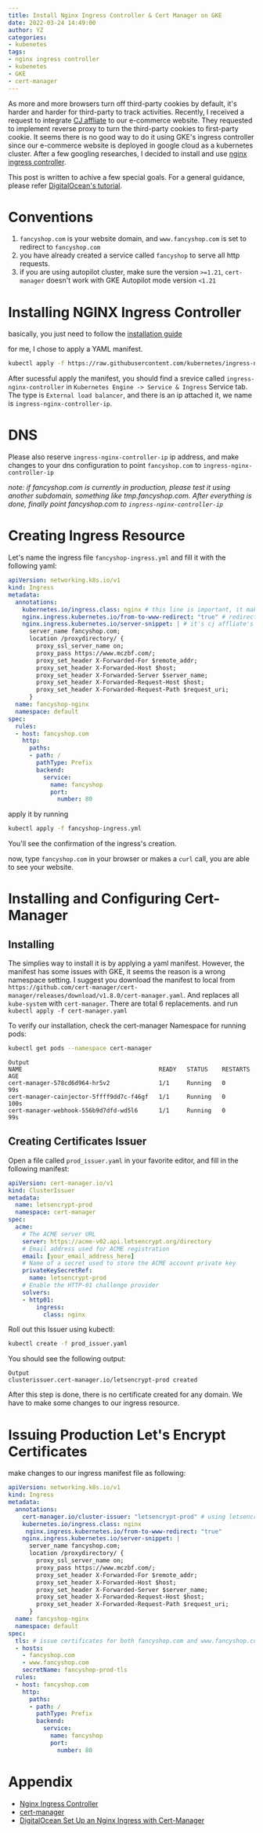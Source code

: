 ```yaml
---
title: Install Nginx Ingress Controller & Cert Manager on GKE
date: 2022-03-24 14:49:00
author: YZ
categories:
- kubenetes
tags:
- nginx ingress controller
- kubenetes
- GKE
- cert-manager
---
```


As more and more browsers turn off third-party cookies by default, it's harder and harder for third-party to track activities. Recently, I received a request to integrate [CJ affliate](https://www.cj.com/) to our e-commerce website. They requested to implement reverse proxy to turn the third-party cookies to first-party cookie. It seems there is no good way to do it using GKE's ingress controller since our e-commerce website is deployed in google cloud as a kubernetes cluster. After a few googling researches, I decided to install and use [nginx ingress controller](https://kubernetes.github.io/ingress-nginx/).

This post is written to achive a few special goals. For a general guidance, please refer [DigitalOcean's tutorial](https://www.digitalocean.com/community/tutorials/how-to-set-up-an-nginx-ingress-with-cert-manager-on-digitalocean-kubernetes#step-4-installing-and-configuring-cert-manager). 

# Conventions
1. `fancyshop.com` is your website domain, and `www.fancyshop.com` is set to redirect to `fancyshop.com`
2. you have already created a service called `fancyshop` to serve all http requests.
3. if you are using autopilot cluster, make sure the version `>=1.21`, `cert-manager` doesn't work with GKE Autopilot mode version `<1.21`

# Installing NGINX Ingress Controller
basically, you just need to follow the [installation guide](https://kubernetes.github.io/ingress-nginx/deploy/#quick-start)

for me, I chose to apply a YAML manifest.

```bash
kubectl apply -f https://raw.githubusercontent.com/kubernetes/ingress-nginx/controller-v1.1.2/deploy/static/provider/cloud/deploy.yaml
```

After sucessful apply the manifest, you should find a srevice called `ingress-nginx-controller` in `Kubernetes Engine -> Service & Ingress` Service tab. The type is `External load balancer`, and there is an ip attached it, we name is `ingress-nginx-controller-ip`. 

# DNS
Please also reserve `ingress-nginx-controller-ip` ip address, and make changes to your dns configuration to point `fancyshop.com` to `ingress-nginx-controller-ip`

*note: if fancyshop.com is currently in production, please test it using another subdomain, something like tmp.fancyshop.com. After everything is done, finally point fancyshop.com to `ingress-nginx-controller-ip`*

# Creating Ingress Resource
Let's name the ingress file `fancyshop-ingress.yml` and fill it with the following yaml:
```yaml
apiVersion: networking.k8s.io/v1
kind: Ingress
metadata:
  annotations:
    kubernetes.io/ingress.class: nginx # this line is important, it makes sure the nginx ingress controller installed can find and apply this ingress resource.
    nginx.ingress.kubernetes.io/from-to-www-redirect: "true" # redirect www to non-www or redirect non-www to www.
    nginx.ingress.kubernetes.io/server-snippet: | # it's cj affliate's configuration for nginx. You don't have to add it.
      server_name fancyshop.com;
      location /proxydirectory/ {  
        proxy_ssl_server_name on;
        proxy_pass https://www.mczbf.com/;
        proxy_set_header X-Forwarded-For $remote_addr;
        proxy_set_header X-Forwarded-Host $host;
        proxy_set_header X-Forwarded-Server $server_name;
        proxy_set_header X-Forwarded-Request-Host $host;
        proxy_set_header X-Forwarded-Request-Path $request_uri;
      }
  name: fancyshop-nginx
  namespace: default
spec:
  rules:
  - host: fancyshop.com
    http:
      paths:
      - path: /
        pathType: Prefix
        backend:
          service:
            name: fancyshop
            port:
              number: 80
```

apply it by running 
```bash
kubectl apply -f fancyshop-ingress.yml
```

You'll see the confirmation of the ingress's creation.

now, type `fancyshop.com` in your browser or makes a `curl` call, you are able to see your website.

# Installing and Configuring Cert-Manager
## Installing
The simplies way to install it is by applying a yaml manifest. However, the manifest has some issues with GKE, it seems the reason is a wrong namespace setting. 
I suggest you download the manifest to local from `https://github.com/cert-manager/cert-manager/releases/download/v1.8.0/cert-manager.yaml`. And replaces all `kube-system` with `cert-manager`. There are total 6 replacements. and run `kubectl apply -f cert-manager.yaml`

To verify our installation, check the cert-manager Namespace for running pods:
```bash
kubectl get pods --namespace cert-manager
```
```
Output
NAME                                       READY   STATUS    RESTARTS   AGE
cert-manager-578cd6d964-hr5v2              1/1     Running   0          99s
cert-manager-cainjector-5ffff9dd7c-f46gf   1/1     Running   0          100s
cert-manager-webhook-556b9d7dfd-wd5l6      1/1     Running   0          99s
```

## Creating Certificates Issuer
Open a file called `prod_issuer.yaml` in your favorite editor, and fill in the following manifest:
```yaml
apiVersion: cert-manager.io/v1
kind: ClusterIssuer
metadata:
  name: letsencrypt-prod
  namespace: cert-manager
spec:
  acme:
    # The ACME server URL
    server: https://acme-v02.api.letsencrypt.org/directory
    # Email address used for ACME registration
    email: [your_email_address_here]
    # Name of a secret used to store the ACME account private key
    privateKeySecretRef:
      name: letsencrypt-prod
    # Enable the HTTP-01 challenge provider
    solvers:
    - http01:
        ingress:
          class: nginx
```

Roll out this Issuer using kubectl:
```bash
kubectl create -f prod_issuer.yaml
```
You should see the following output:
```
Output
clusterissuer.cert-manager.io/letsencrypt-prod created
```

After this step is done, there is no certificate created for any domain. We have to make some changes to our ingress resource.

# Issuing Production Let's Encrypt Certificates
make changes to our ingress manifest file as following:
```yaml
apiVersion: networking.k8s.io/v1
kind: Ingress
metadata:
  annotations:
    cert-manager.io/cluster-issuer: "letsencrypt-prod" # using letsencrypt-prod to issue certificates.
    kubernetes.io/ingress.class: nginx 
     nginx.ingress.kubernetes.io/from-to-www-redirect: "true"
    nginx.ingress.kubernetes.io/server-snippet: |
      server_name fancyshop.com;
      location /proxydirectory/ {  
        proxy_ssl_server_name on;
        proxy_pass https://www.mczbf.com/;
        proxy_set_header X-Forwarded-For $remote_addr;
        proxy_set_header X-Forwarded-Host $host;
        proxy_set_header X-Forwarded-Server $server_name;
        proxy_set_header X-Forwarded-Request-Host $host;
        proxy_set_header X-Forwarded-Request-Path $request_uri;
      }
  name: fancyshop-nginx
  namespace: default
spec:
  tls: # issue certificates for both fancyshop.com and www.fancyshop.com, and store the certificates in Secret fancyshop-prod-tls
  - hosts:
    - fancyshop.com
    - www.fancyshop.com
    secretName: fancyshop-prod-tls
  rules:
  - host: fancyshop.com
    http:
      paths:
      - path: /
        pathType: Prefix
        backend:
          service:
            name: fancyshop
            port:
              number: 80
```

# Appendix
* [Nginx Ingress Controller](https://kubernetes.github.io/ingress-nginx/)
* [cert-manager](https://cert-manager.io/docs/installation/)
* [DigitalOcean Set Up an Nginx Ingress with Cert-Manager](https://www.digitalocean.com/community/tutorials/how-to-set-up-an-nginx-ingress-with-cert-manager-on-digitalocean-kubernetes#step-4-installing-and-configuring-cert-manager)